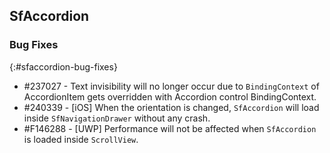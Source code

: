 ## SfAccordion

### Bug Fixes
{:#sfaccordion-bug-fixes}

* #237027 - Text invisibility will no longer occur due to `BindingContext` of AccordionItem gets overridden with Accordion control BindingContext.
* #240339 - [iOS] When the orientation is changed, `SfAccordion` will load inside `SfNavigationDrawer` without any crash.
* #F146288 - [UWP] Performance will not be affected when `SfAccordion` is loaded inside `ScrollView`.